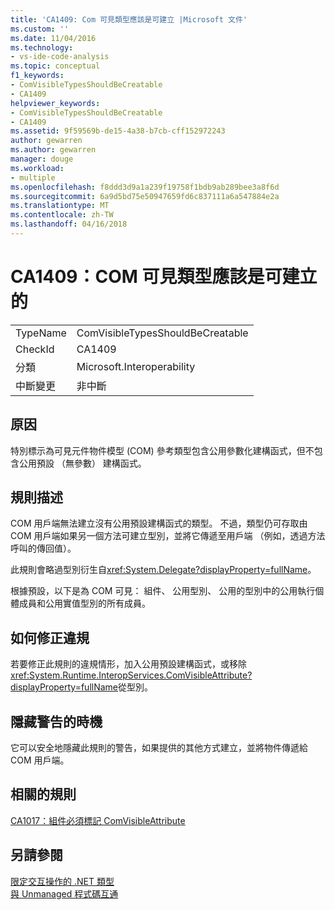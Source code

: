 ```yaml
---
title: 'CA1409: Com 可見類型應該是可建立 |Microsoft 文件'
ms.custom: ''
ms.date: 11/04/2016
ms.technology:
- vs-ide-code-analysis
ms.topic: conceptual
f1_keywords:
- ComVisibleTypesShouldBeCreatable
- CA1409
helpviewer_keywords:
- ComVisibleTypesShouldBeCreatable
- CA1409
ms.assetid: 9f59569b-de15-4a38-b7cb-cff152972243
author: gewarren
ms.author: gewarren
manager: douge
ms.workload:
- multiple
ms.openlocfilehash: f8ddd3d9a1a239f19758f1bdb9ab289bee3a8f6d
ms.sourcegitcommit: 6a9d5bd75e50947659fd6c837111a6a547884e2a
ms.translationtype: MT
ms.contentlocale: zh-TW
ms.lasthandoff: 04/16/2018
---
```

# <a name="ca1409-com-visible-types-should-be-creatable"></a>CA1409：COM 可見類型應該是可建立的
|||  
|-|-|  
|TypeName|ComVisibleTypesShouldBeCreatable|  
|CheckId|CA1409|  
|分類|Microsoft.Interoperability|  
|中斷變更|非中斷|  
  
## <a name="cause"></a>原因  
 特別標示為可見元件物件模型 (COM) 參考類型包含公用參數化建構函式，但不包含公用預設 （無參數） 建構函式。  
  
## <a name="rule-description"></a>規則描述  
 COM 用戶端無法建立沒有公用預設建構函式的類型。 不過，類型仍可存取由 COM 用戶端如果另一個方法可建立型別，並將它傳遞至用戶端 （例如，透過方法呼叫的傳回值）。  
  
 此規則會略過型別衍生自<xref:System.Delegate?displayProperty=fullName>。  
  
 根據預設，以下是為 COM 可見： 組件、 公用型別、 公用的型別中的公用執行個體成員和公用實值型別的所有成員。  
  
## <a name="how-to-fix-violations"></a>如何修正違規  
 若要修正此規則的違規情形，加入公用預設建構函式，或移除<xref:System.Runtime.InteropServices.ComVisibleAttribute?displayProperty=fullName>從型別。  
  
## <a name="when-to-suppress-warnings"></a>隱藏警告的時機  
 它可以安全地隱藏此規則的警告，如果提供的其他方式建立，並將物件傳遞給 COM 用戶端。  
  
## <a name="related-rules"></a>相關的規則  
 [CA1017：組件必須標記 ComVisibleAttribute](../code-quality/ca1017-mark-assemblies-with-comvisibleattribute.md)  
  
## <a name="see-also"></a>另請參閱  
 [限定交互操作的 .NET 類型](/dotnet/framework/interop/qualifying-net-types-for-interoperation)   
 [與 Unmanaged 程式碼互通](/dotnet/framework/interop/index)